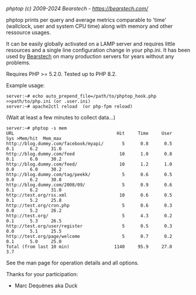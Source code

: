 *phptop (c) 2009-2024 Bearstech - https://bearstech.com/*

phptop prints per query and average metrics comparable to 'time' (wallclock,
user and system CPU time) along with memory and other ressource usages.

It can be easily globally activated on a LAMP server and requires little
resources and a single line configuration change in your php.ini. It has been
used by [Bearstech](https://bearstech.com/) on many production servers for
years without any problems.

Requires PHP >= 5.2.0. Tested up to PHP 8.2.

Example usage:

    server:~# echo auto_prepend_file=/path/to/phptop_hook.php >>path/to/php.ini (or .user.ini)
    server:~# apache2ctl reload  (or php-fpm reload)

(Wait at least a few minutes to collect data...)

    server:~# phptop -s mem
    URL                                       Hit     Time     User      Sys >Mem/hit  Mem_max
    http://blog.dummy.com/facebook/myapi/       5      0.8      0.5      0.1      6.2     31.0
    http://blog.dummy.com/feed                 10      1.0      0.8      0.1      6.0     30.2
    http://blog.dummy.com/feed/                10      1.2      1.0      0.0      6.0     30.2
    http://blog.dummy.com/tag/peekk/            5      0.6      0.5      0.0      6.2     30.8
    http://blog.dummy.com/2008/09/              5      0.9      0.6      0.1      6.2     31.0
    http://test.org/rss.xml                    10      0.6      0.5      0.1      5.2     25.8
    http://test.org/cron.php                    5      0.6      0.3      0.0      5.2     26.2
    http://test.org/                            5      4.3      0.2      0.1      5.3     26.5
    http://test.org/user/register               5      0.5      0.3      0.0      5.1     25.5
    http://test.org/page/welcome                5      0.7      0.2      0.1      5.0     25.0
    Total (from last 10 min)                 1140     95.9     27.0      3.7


See the man page for operation details and all options.

Thanks for your participation:
* Marc Dequènes aka Duck

